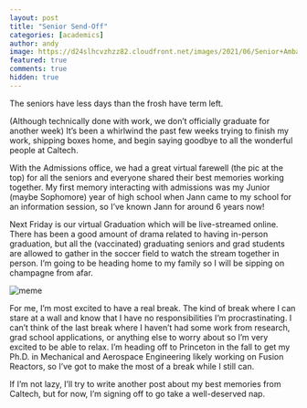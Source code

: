 ```yaml
---
layout: post
title: "Senior Send-Off" 
categories: [academics]
author: andy
image: https://d24slhcvzhzz82.cloudfront.net/images/2021/06/Senior+Ambassadors+2021.jpeg
featured: true
comments: true
hidden: true
---
```



The seniors have less days than the frosh have term left. 

(Although technically done with work, we don’t officially graduate for another week) It’s been a whirlwind the past few weeks trying to finish my work, shipping boxes home, and begin saying goodbye to all the wonderful people at Caltech.

With the Admissions office, we had a great virtual farewell (the pic at the top) for all the seniors and everyone shared their best memories working together. My first memory interacting with admissions was my Junior (maybe Sophomore) year of high school when Jann came to my school for an information session, so I’ve known Jann for around 6 years now! 

Next Friday is our virtual Graduation which will be live-streamed online. There has been a good amount of drama related to having in-person graduation, but all the (vaccinated) graduating seniors and grad students are allowed to gather in the soccer field to watch the stream together in person. I’m going to be heading home to my family so I will be sipping on champagne from afar. 

![meme](https://d24slhcvzhzz82.cloudfront.net/images/2021/06/meme.jpg)

For me, I’m most excited to have a real break. The kind of break where I can stare at a wall and know that I have no responsibilities I’m procrastinating. I can’t think of the last break where I haven’t had some work from research, grad school applications, or anything else to worry about so I’m very excited to be able to relax. I’m heading off to Princeton in the fall to get my Ph.D. in Mechanical and Aerospace Engineering likely working on Fusion Reactors, so I’ve got to make the most of a break while I still can. 

If I’m not lazy, I’ll try to write another post about my best memories from Caltech, but for now, I’m signing off to go take a well-deserved nap. 
